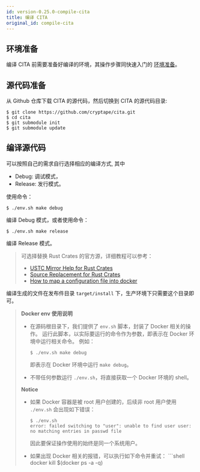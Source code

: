 ```yaml
---
id: version-0.25.0-compile-cita
title: 编译 CITA
original_id: compile-cita
---
```


## 环境准备

编译 CITA 前需要准备好编译的环境，其操作步骤同快速入门的 [环境准备](../getting-started/setup)。

## 源代码准备

从 Github 仓库下载 CITA 的源代码，然后切换到 CITA 的源代码目录:

```shell
$ git clone https://github.com/cryptape/cita.git
$ cd cita
$ git submodule init
$ git submodule update
```

## 编译源代码

可以按照自己的需求自行选择相应的编译方式, 其中

* Debug: 调试模式，
* Release: 发行模式。

使用命令：

```shell
$ ./env.sh make debug
```

编译 Debug 模式，或者使用命令：

```shell
$ ./env.sh make release
```

编译 Release 模式。

> 可选择替换 Rust Crates 的官方源，详细教程可以参考：
> 
> * [USTC Mirror Help for Rust Crates](http://mirrors.ustc.edu.cn/help/crates.io-index.html)
> * [Source Replacement for Rust Crates](https://doc.rust-lang.org/cargo/reference/source-replacement.html)
> * [How to map a configuration file into docker](https://docs.docker.com/storage/volumes/)

编译生成的文件在发布件目录 `target/install` 下，生产环境下只需要这个目录即可。

> **Docker env 使用说明**
> 
> * 在源码根目录下，我们提供了 `env.sh` 脚本，封装了 Docker 相关的操作。 运行此脚本，以实际要运行的命令作为参数，即表示在 Docker 环境中运行相关命令。 例如：
>     
>     ```shell
>     $ ./env.sh make debug
>     ```
>     
>     即表示在 Docker 环境中运行 `make debug`。
> 
> * 不带任何参数运行 `./env.sh`，将直接获取一个 Docker 环境的 shell。
> 
> **Notice**
> 
> * 如果 Docker 容器是被 root 用户创建的，后续非 root 用户使用 `./env.sh` 会出现如下错误：
>     
>     ```shell
>     $ ./env.sh
>     error: failed switching to "user": unable to find user user: no matching entries in passwd file
>     ```
>     
>     因此要保证操作使用的始终是同一个系统用户。
> 
> * 如果出现 Docker 相关的报错，可以执行如下命令并重试： ```shell docker kill $(docker ps -a -q)